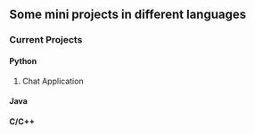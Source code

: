 ## Some mini projects in different languages

### Current Projects

#### Python
1. Chat Application


#### Java



#### C/C++